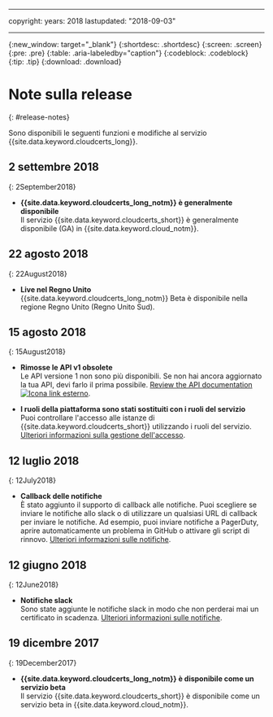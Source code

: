 
---
copyright:
  years: 2018
lastupdated: "2018-09-03"

---

{:new_window: target="_blank"}
{:shortdesc: .shortdesc}
{:screen: .screen}
{:pre: .pre}
{:table: .aria-labeledby="caption"}
{:codeblock: .codeblock}
{:tip: .tip}
{:download: .download}

# Note sulla release 
{: #release-notes}

Sono disponibili le seguenti funzioni e modifiche al servizio {{site.data.keyword.cloudcerts_long}}.



## 2 settembre 2018
{: 2September2018}

- **{{site.data.keyword.cloudcerts_long_notm}} è generalmente disponibile**  
  Il servizio {{site.data.keyword.cloudcerts_short}} è generalmente disponibile (GA) in {{site.data.keyword.cloud_notm}}.

## 22 agosto 2018
{: 22August2018}

- **Live nel Regno Unito**  
  {{site.data.keyword.cloudcerts_long_notm}} Beta è disponibile nella regione Regno Unito (Regno Unito Sud).

## 15 agosto 2018
{: 15August2018}

- **Rimosse le API v1 obsolete**  
  Le API versione 1 non sono più disponibili. Se non hai ancora aggiornato la tua API, devi farlo il prima possibile. [Review the API documentation ![Icona link esterno](../../icons/launch-glyph.svg "Icona link esterno")](https://console.bluemix.net/apidocs/).

- **I ruoli della piattaforma sono stati sostituiti con i ruoli del servizio**  
  Puoi controllare l'accesso alle istanze di {{site.data.keyword.cloudcerts_short}} utilizzando i ruoli del servizio. [Ulteriori informazioni sulla gestione dell'accesso](access-management.html).

## 12 luglio 2018
{: 12July2018}

- **Callback delle notifiche**  
  È stato aggiunto il supporto di callback alle notifiche. Puoi scegliere se inviare le notifiche allo slack o di utilizzare un qualsiasi URL di callback per inviare le notifiche. Ad esempio, puoi inviare notifiche a PagerDuty, aprire automaticamente un problema in GitHub o attivare gli script di rinnovo. [Ulteriori informazioni sulle notifiche](notifications-dashboard.html).

## 12 giugno 2018
{: 12June2018}

- **Notifiche slack**  
  Sono state aggiunte le notifiche slack in modo che non perderai mai un certificato in scadenza. [Ulteriori informazioni sulle notifiche](notifications-dashboard.html).

## 19 dicembre 2017
{: 19December2017}

- **{{site.data.keyword.cloudcerts_long_notm}} è disponibile come un servizio beta**  
  Il servizio {{site.data.keyword.cloudcerts_short}} è disponibile come un servizio beta in {{site.data.keyword.cloud_notm}}.
